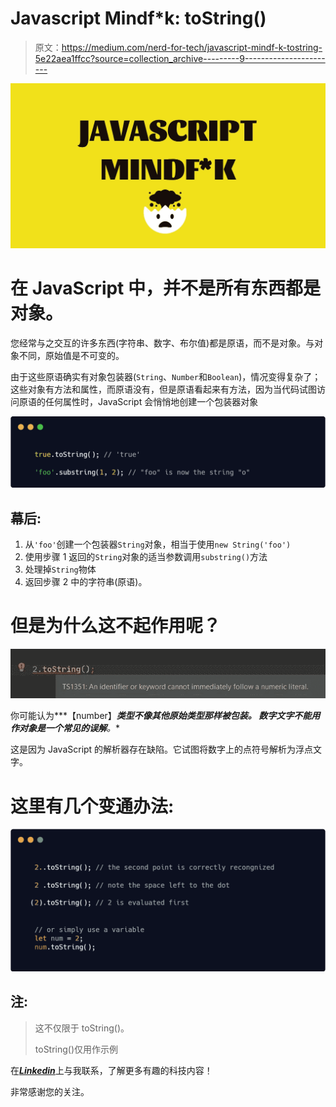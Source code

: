 # Javascript Mindf*k: toString()

> 原文：<https://medium.com/nerd-for-tech/javascript-mindf-k-tostring-5e22aea1ffcc?source=collection_archive---------9----------------------->

![](img/7fd8293e6cb58da84f3008979972cae0.png)

# 在 JavaScript 中，并不是所有东西都是对象。

您经常与之交互的许多东西(字符串、数字、布尔值)都是原语，而不是对象。与对象不同，原始值是不可变的。

由于这些原语确实有对象包装器(`String`、`Number`和`Boolean`)，情况变得复杂了；这些对象有方法和属性，而原语没有，但是原语看起来有方法，因为当代码试图访问原语的任何属性时，JavaScript 会悄悄地创建一个包装器对象

![](img/80b0a3850cd5ef1fb666871eb81c8bc7.png)

## 幕后:

1.  从`'foo'`创建一个包装器`String`对象，相当于使用`new String('foo')`
2.  使用步骤 1 返回的`String`对象的适当参数调用`substring()`方法
3.  处理掉`String`物体
4.  返回步骤 2 中的字符串(原语)。

# 但是为什么这不起作用呢？

![](img/59d9767629b59ab6d01f13488dd03905.png)

你可能认为***【number】***类型不像其他原始类型那样被包装。
数字文字不能用作对象是一个常见的误解**。**

这是因为 JavaScript 的解析器存在缺陷。它试图将数字上的点符号解析为浮点文字。

# **这里有几个变通办法:**

![](img/15ac9a05b04903bb3ed7931db21ebf47.png)

## **注:**

> 这不仅限于 toString()。
> 
> toString()仅用作示例

在[***Linkedin***](https://www.linkedin.com/in/chedyhm/)上与我联系，了解更多有趣的科技内容！

非常感谢您的关注。